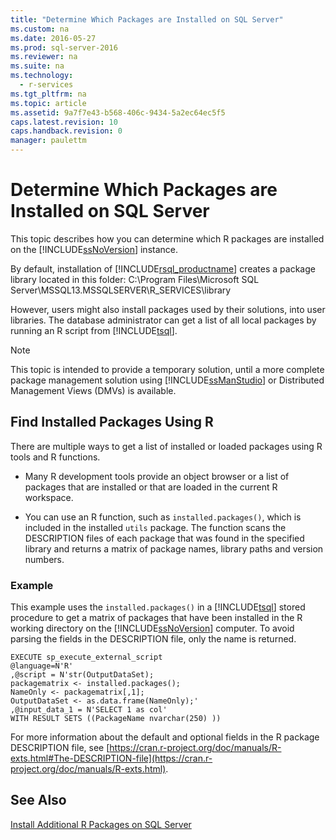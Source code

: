 ```yaml
---
title: "Determine Which Packages are Installed on SQL Server"
ms.custom: na
ms.date: 2016-05-27
ms.prod: sql-server-2016
ms.reviewer: na
ms.suite: na
ms.technology: 
  - r-services
ms.tgt_pltfrm: na
ms.topic: article
ms.assetid: 9a7f7e43-b568-406c-9434-5a2ec64ec5f5
caps.latest.revision: 10
caps.handback.revision: 0
manager: paulettm
---
```

# Determine Which Packages are Installed on SQL Server
This topic describes how you can determine which R packages are installed on the [!INCLUDE[ssNoVersion](../../Topics/TopicNameContainA/tokens/ssNoVersion_md.md)] instance.  
  
 By default, installation of [!INCLUDE[rsql_productname](../../Topics/TopicNameContainA/tokens/rsql_productname_md.md)] creates a package library located in this folder: C:\Program Files\Microsoft SQL Server\MSSQL13.MSSQLSERVER\R_SERVICES\library  
  
 However, users might also install packages used by their solutions, into user libraries.  The database administrator can get a list of all local packages by running an R script from [!INCLUDE[tsql](../../Topics/TopicNameContainA/tokens/tsql_md.md)].  
  
> [!NOTE]  
>  This topic is intended to provide a temporary solution, until a more complete package management solution using [!INCLUDE[ssManStudio](../../Topics/TopicNameContainA/tokens/ssManStudio_md.md)] or Distributed Management Views (DMVs) is available.  
  
## Find Installed Packages Using R  
 There are multiple ways to get a list of installed or loaded packages using R tools and R functions.  
  
-   Many R development tools provide an object browser or a list of packages that are installed or that are loaded in the current R workspace.  
  
-   You can use an R function, such as `installed.packages()`, which is included in the installed `utils` package. The function scans the DESCRIPTION files of each package that was  found in the specified library and returns a matrix of package names, library paths and version numbers.  
  
### Example  
 This example uses the `installed.packages()` in a [!INCLUDE[tsql](../../Topics/TopicNameContainA/tokens/tsql_md.md)] stored procedure to get a matrix of packages that have been installed in the R working directory on the [!INCLUDE[ssNoVersion](../../Topics/TopicNameContainA/tokens/ssNoVersion_md.md)] computer. To avoid parsing the fields in the DESCRIPTION file, only the name is returned.  
  
```  
EXECUTE sp_execute_external_script  
@language=N'R'  
,@script = N'str(OutputDataSet);  
packagematrix <- installed.packages();  
NameOnly <- packagematrix[,1];  
OutputDataSet <- as.data.frame(NameOnly);'  
,@input_data_1 = N'SELECT 1 as col'  
WITH RESULT SETS ((PackageName nvarchar(250) ))  
```  
  
 For more information about the default and optional fields in the R package DESCRIPTION file, see [https://cran.r-project.org/doc/manuals/R-exts.html#The-DESCRIPTION-file](https://cran.r-project.org/doc/manuals/R-exts.html).  
  
## See Also  
 [Install Additional R Packages on SQL Server](../../Topics/TopicNameNotContainA/Install-Additional-R-Packages-on-SQL-Server.md)
